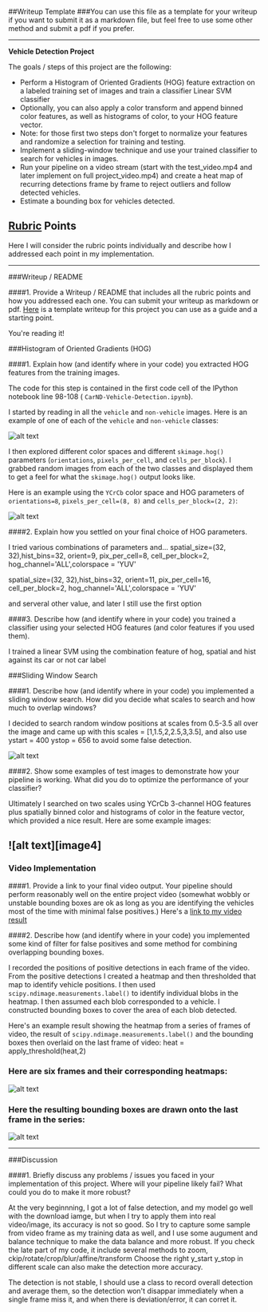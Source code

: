 ##Writeup Template
###You can use this file as a template for your writeup if you want to submit it as a markdown file, but feel free to use some other method and submit a pdf if you prefer.

---

**Vehicle Detection Project**

The goals / steps of this project are the following:

* Perform a Histogram of Oriented Gradients (HOG) feature extraction on a labeled training set of images and train a classifier Linear SVM classifier
* Optionally, you can also apply a color transform and append binned color features, as well as histograms of color, to your HOG feature vector. 
* Note: for those first two steps don't forget to normalize your features and randomize a selection for training and testing.
* Implement a sliding-window technique and use your trained classifier to search for vehicles in images.
* Run your pipeline on a video stream (start with the test_video.mp4 and later implement on full project_video.mp4) and create a heat map of recurring detections frame by frame to reject outliers and follow detected vehicles.
* Estimate a bounding box for vehicles detected.

[//]: # (Image References)
[image1]: ./report_imags/car_not_car.png
[image2]: ./report_imags/HOG_example.jpg
[image3]: ./report_imags/sliding_windows.png
[image5]: ./report_imags/heat.png
[image6]: ./report_imags/detect.png
[video1]: ./project_video_output.mp4

## [Rubric](https://review.udacity.com/#!/rubrics/513/view) Points
Here I will consider the rubric points individually and describe how I addressed each point in my implementation.  

---
###Writeup / README

####1. Provide a Writeup / README that includes all the rubric points and how you addressed each one.  You can submit your writeup as markdown or pdf.  [Here](https://github.com/udacity/CarND-Vehicle-Detection/blob/master/writeup_template.md) is a template writeup for this project you can use as a guide and a starting point.  

You're reading it!

###Histogram of Oriented Gradients (HOG)

####1. Explain how (and identify where in your code) you extracted HOG features from the training images.

The code for this step is contained in the first code cell of the IPython notebook line 98-108 ( `CarND-Vehicle-Detection.ipynb`).  


I started by reading in all the `vehicle` and `non-vehicle` images.  Here is an example of one of each of the `vehicle` and `non-vehicle` classes:

![alt text][image1]

I then explored different color spaces and different `skimage.hog()` parameters (`orientations`, `pixels_per_cell`, and `cells_per_block`).  I grabbed random images from each of the two classes and displayed them to get a feel for what the `skimage.hog()` output looks like.

Here is an example using the `YCrCb` color space and HOG parameters of `orientations=8`, `pixels_per_cell=(8, 8)` and `cells_per_block=(2, 2)`:


![alt text][image2]

####2. Explain how you settled on your final choice of HOG parameters.

I tried various combinations of parameters and...
spatial_size=(32, 32),hist_bins=32, orient=9, pix_per_cell=8, cell_per_block=2, hog_channel='ALL',colorspace = 'YUV'

spatial_size=(32, 32),hist_bins=32, orient=11, pix_per_cell=16, cell_per_block=2, hog_channel='ALL',colorspace = 'YUV'

and serveral other value, and later I still use the first option

####3. Describe how (and identify where in your code) you trained a classifier using your selected HOG features (and color features if you used them).

I trained a linear SVM using the combination feature of hog, spatial and hist against its car or not car label 

###Sliding Window Search

####1. Describe how (and identify where in your code) you implemented a sliding window search.  How did you decide what scales to search and how much to overlap windows?

I decided to search random window positions at  scales from 0.5-3.5  all over the image and came up with this  scales = [1,1.5,2,2.5,3,3.5], and also use    ystart = 400 ystop = 656 to avoid some false detection.

![alt text][image3]

####2. Show some examples of test images to demonstrate how your pipeline is working.  What did you do to optimize the performance of your classifier?

Ultimately I searched on two scales using YCrCb 3-channel HOG features plus spatially binned color and histograms of color in the feature vector, which provided a nice result.  Here are some example images:

![alt text][image4]
---

### Video Implementation

####1. Provide a link to your final video output.  Your pipeline should perform reasonably well on the entire project video (somewhat wobbly or unstable bounding boxes are ok as long as you are identifying the vehicles most of the time with minimal false positives.)
Here's a [link to my video result](./project_video.mp4)


####2. Describe how (and identify where in your code) you implemented some kind of filter for false positives and some method for combining overlapping bounding boxes.

I recorded the positions of positive detections in each frame of the video.  From the positive detections I created a heatmap and then thresholded that map to identify vehicle positions.  I then used `scipy.ndimage.measurements.label()` to identify individual blobs in the heatmap.  I then assumed each blob corresponded to a vehicle.  I constructed bounding boxes to cover the area of each blob detected.  

Here's an example result showing the heatmap from a series of frames of video, the result of `scipy.ndimage.measurements.label()` and the bounding boxes then overlaid on the last frame of video:
heat = apply_threshold(heat,2)

### Here are six frames and their corresponding heatmaps:

![alt text][image5]

### Here the resulting bounding boxes are drawn onto the last frame in the series:
![alt text][image6]



---

###Discussion

####1. Briefly discuss any problems / issues you faced in your implementation of this project.  Where will your pipeline likely fail?  What could you do to make it more robust?

At the very beginnning, I got a lot of false detection, and my model go well with the download iamge, but when I try to apply them into real video/image, its accuracy is not so good. So I try to capture some sample from video frame as my training data as well, and I use some augument and balance technique to make the data balance and more robust.
If you check the late part of my code, it include several methods to zoom, ckip/rotate/crop/blur/affine/transform 
Choose the right y_start y_stop in different scale can also make the detection more accuracy.

The detection is not stable, I should use a class to record overall detection and average them, so the detection won't disappar immediately when a single frame miss it, and when there is deviation/error, it can corret it.
